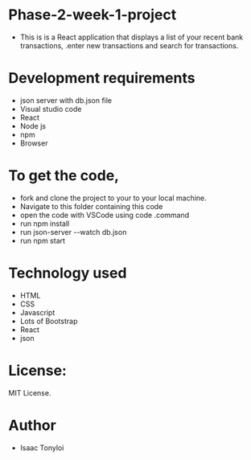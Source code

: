 
# Phase-2-week-1-project
- This is is a React application that displays a list of your recent bank transactions, .enter new transactions and search for transactions.

# Development requirements
- json server with db.json file
- Visual studio code
- React 
- Node js
- npm 
- Browser


# To get the code,

- fork and clone the project to your to your local machine.
- Navigate to this folder containing this code 
- open the code with VSCode using code .command
- run npm install
- run json-server --watch db.json
- run npm start

 
# Technology used
- HTML
- CSS
- Javascript
- Lots of Bootstrap
- React
- json




# License:
MIT License.

# Author
- Isaac Tonyloi
